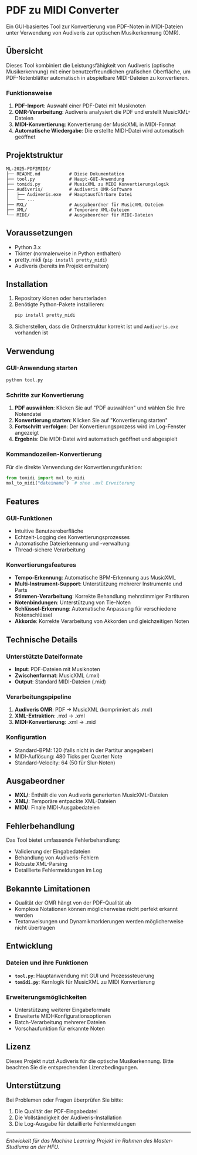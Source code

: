 # PDF zu MIDI Converter

Ein GUI-basiertes Tool zur Konvertierung von PDF-Noten in MIDI-Dateien unter Verwendung von Audiveris zur optischen Musikerkennung (OMR).

## Übersicht

Dieses Tool kombiniert die Leistungsfähigkeit von Audiveris (optische Musikerkennung) mit einer benutzerfreundlichen grafischen Oberfläche, um PDF-Notenblätter automatisch in abspielbare MIDI-Dateien zu konvertieren.

### Funktionsweise

1. **PDF-Import**: Auswahl einer PDF-Datei mit Musiknoten
2. **OMR-Verarbeitung**: Audiveris analysiert die PDF und erstellt MusicXML-Dateien
3. **MIDI-Konvertierung**: Konvertierung der MusicXML in MIDI-Format
4. **Automatische Wiedergabe**: Die erstellte MIDI-Datei wird automatisch geöffnet

## Projektstruktur

```
ML-2025-PDF2MIDI/
├── README.md           # Diese Dokumentation
├── tool.py             # Haupt-GUI-Anwendung
├── tomidi.py           # MusicXML zu MIDI Konvertierungslogik
├── Audiveris/          # Audiveris OMR-Software
│   ├── Audiveris.exe   # Hauptausführbare Datei
│   └── ...
├── MXL/                # Ausgabeordner für MusicXML-Dateien
├── XML/                # Temporäre XML-Dateien
└── MIDI/               # Ausgabeordner für MIDI-Dateien
```

## Voraussetzungen

- Python 3.x
- Tkinter (normalerweise in Python enthalten)
- pretty_midi (`pip install pretty_midi`)
- Audiveris (bereits im Projekt enthalten)

## Installation

1. Repository klonen oder herunterladen
2. Benötigte Python-Pakete installieren:
   ```bash
   pip install pretty_midi
   ```
3. Sicherstellen, dass die Ordnerstruktur korrekt ist und `Audiveris.exe` vorhanden ist

## Verwendung

### GUI-Anwendung starten

```bash
python tool.py
```

### Schritte zur Konvertierung

1. **PDF auswählen**: Klicken Sie auf "PDF auswählen" und wählen Sie Ihre Notendatei
2. **Konvertierung starten**: Klicken Sie auf "Konvertierung starten"
3. **Fortschritt verfolgen**: Der Konvertierungsprozess wird im Log-Fenster angezeigt
4. **Ergebnis**: Die MIDI-Datei wird automatisch geöffnet und abgespielt

### Kommandozeilen-Konvertierung

Für die direkte Verwendung der Konvertierungsfunktion:

```python
from tomidi import mxl_to_midi
mxl_to_midi("dateiname")  # ohne .mxl Erweiterung
```

## Features

### GUI-Funktionen
- Intuitive Benutzeroberfläche
- Echtzeit-Logging des Konvertierungsprozesses
- Automatische Dateierkennung und -verwaltung
- Thread-sichere Verarbeitung

### Konvertierungsfeatures
- **Tempo-Erkennung**: Automatische BPM-Erkennung aus MusicXML
- **Multi-Instrument-Support**: Unterstützung mehrerer Instrumente und Parts
- **Stimmen-Verarbeitung**: Korrekte Behandlung mehrstimmiger Partituren
- **Notenbindungen**: Unterstützung von Tie-Noten
- **Schlüssel-Erkennung**: Automatische Anpassung für verschiedene Notenschlüssel
- **Akkorde**: Korrekte Verarbeitung von Akkorden und gleichzeitigen Noten

## Technische Details

### Unterstützte Dateiformate
- **Input**: PDF-Dateien mit Musiknoten
- **Zwischenformat**: MusicXML (.mxl)
- **Output**: Standard MIDI-Dateien (.mid)

### Verarbeitungspipeline
1. **Audiveris OMR**: PDF → MusicXML (komprimiert als .mxl)
2. **XML-Extraktion**: .mxl → .xml
3. **MIDI-Konvertierung**: .xml → .mid

### Konfiguration
- Standard-BPM: 120 (falls nicht in der Partitur angegeben)
- MIDI-Auflösung: 480 Ticks per Quarter Note
- Standard-Velocity: 64 (50 für Slur-Noten)

## Ausgabeordner

- **MXL/**: Enthält die von Audiveris generierten MusicXML-Dateien
- **XML/**: Temporäre entpackte XML-Dateien
- **MIDI/**: Finale MIDI-Ausgabedateien

## Fehlerbehandlung

Das Tool bietet umfassende Fehlerbehandlung:
- Validierung der Eingabedateien
- Behandlung von Audiveris-Fehlern
- Robuste XML-Parsing
- Detaillierte Fehlermeldungen im Log

## Bekannte Limitationen

- Qualität der OMR hängt von der PDF-Qualität ab
- Komplexe Notationen können möglicherweise nicht perfekt erkannt werden
- Textanweisungen und Dynamikmarkierungen werden möglicherweise nicht übertragen

## Entwicklung

### Dateien und ihre Funktionen

- **`tool.py`**: Hauptanwendung mit GUI und Prozesssteuerung
- **`tomidi.py`**: Kernlogik für MusicXML zu MIDI Konvertierung

### Erweiterungsmöglichkeiten

- Unterstützung weiterer Eingabeformate
- Erweiterte MIDI-Konfigurationsoptionen
- Batch-Verarbeitung mehrerer Dateien
- Vorschaufunktion für erkannte Noten

## Lizenz

Dieses Projekt nutzt Audiveris für die optische Musikerkennung. Bitte beachten Sie die entsprechenden Lizenzbedingungen.

## Unterstützung

Bei Problemen oder Fragen überprüfen Sie bitte:
1. Die Qualität der PDF-Eingabedatei
2. Die Vollständigkeit der Audiveris-Installation
3. Die Log-Ausgabe für detaillierte Fehlermeldungen

---

*Entwickelt für das Machine Learning Projekt im Rahmen des Master-Studiums an der HFU.*
